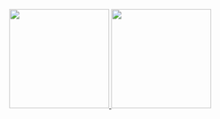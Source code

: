 <div>
  <a href="https://github.com/rafaballerini">
  <img height="180em" src="https://github-readme-stats.vercel.app/api?username=zraffaa&show_icons=true&theme=dracula&include_all_commits=true&count_private=true"/>
  <img height="180em" src="https://github-readme-stats.vercel.app/api/top-langs/?username=zraffaa&layout=compact&langs_count=16&theme=dracula"/>
<div>
